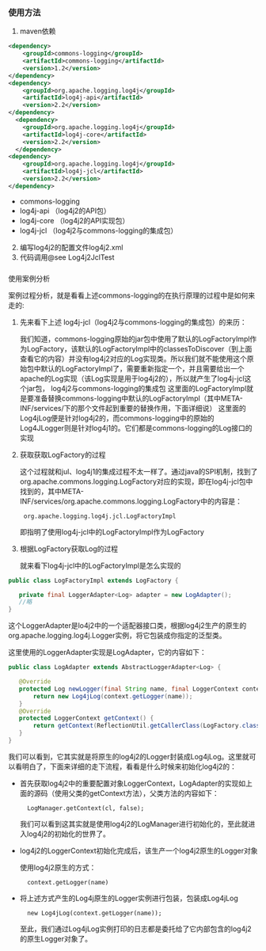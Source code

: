 ### 使用方法
1. maven依赖
```xml (type)
<dependency>
    <groupId>commons-logging</groupId>
    <artifactId>commons-logging</artifactId>
    <version>1.2</version>
</dependency>
<dependency>
    <groupId>org.apache.logging.log4j</groupId>
    <artifactId>log4j-api</artifactId>
    <version>2.2</version>
</dependency>
  <dependency>
    <groupId>org.apache.logging.log4j</groupId>
    <artifactId>log4j-core</artifactId>
    <version>2.2</version>
  </dependency>
<dependency>
    <groupId>org.apache.logging.log4j</groupId>
    <artifactId>log4j-jcl</artifactId>
    <version>2.2</version>
</dependency>
```

+ commons-logging
+ log4j-api （log4j2的API包）
+ log4j-core （log4j2的API实现包）
+ log4j-jcl （log4j2与commons-logging的集成包）

2. 编写log4j2的配置文件log4j2.xml
3. 代码调用@see Log4j2JclTest

### 
使用案例分析

案例过程分析，就是看看上述commons-logging的在执行原理的过程中是如何来走的:

1. 先来看下上述 log4j-jcl（log4j2与commons-logging的集成包）的来历：

   我们知道，commons-logging原始的jar包中使用了默认的LogFactoryImpl作为LogFactory，该默认的LogFactoryImpl中的classesToDiscover（到上面查看它的内容）并没有log4j2对应的Log实现类。所以我们就不能使用这个原始包中默认的LogFactoryImpl了，需要重新指定一个，并且需要给出一个apache的Log实现（该Log实现是用于log4j2的），所以就产生了log4j-jcl这个jar包，
log4j2与commons-logging的集成包
这里面的LogFactoryImpl就是要准备替换commons-logging中默认的LogFactoryImpl（其中META-INF/services/下的那个文件起到重要的替换作用，下面详细说）
这里面的Log4jLog便是针对log4j2的，而commons-logging中的原始的Log4JLogger则是针对log4j1的。它们都是commons-logging的Log接口的实现

2. 获取获取LogFactory的过程

   这个过程就和jul、log4j1的集成过程不太一样了。通过java的SPI机制，找到了org.apache.commons.logging.LogFactory对应的实现，即在log4j-jcl包中找到的，其中META-INF/services/org.apache.commons.logging.LogFactory中的内容是：

        org.apache.logging.log4j.jcl.LogFactoryImpl

   即指明了使用log4j-jcl中的LogFactoryImpl作为LogFactory

3. 根据LogFactory获取Log的过程

   就来看下log4j-jcl中的LogFactoryImpl是怎么实现的
```java
public class LogFactoryImpl extends LogFactory {

   private final LoggerAdapter<Log> adapter = new LogAdapter();
   //略
}
```

这个LoggerAdapter是lo4j2中的一个适配器接口类，根据log4j2生产的原生的org.apache.logging.log4j.Logger实例，将它包装成你指定的泛型类。

这里使用的LoggerAdapter实现是LogAdapter，它的内容如下：
```java
public class LogAdapter extends AbstractLoggerAdapter<Log> {

   @Override
   protected Log newLogger(final String name, final LoggerContext context) {
       return new Log4jLog(context.getLogger(name));
   }
   @Override
   protected LoggerContext getContext() {
       return getContext(ReflectionUtil.getCallerClass(LogFactory.class));
   }
}
```
 我们可以看到，它其实就是将原生的log4j2的Logger封装成Log4jLog。这里就可以看明白了，下面来详细的走下流程，看看是什么时候来初始化log4j2的：

+ 首先获取log4j2中的重要配置对象LoggerContext，LogAdapter的实现如上面的源码（使用父类的getContext方法），父类方法的内容如下：

        LogManager.getContext(cl, false);

  我们可以看到这其实就是使用log4j2的LogManager进行初始化的，至此就进入log4j2的初始化的世界了。

+ log4j2的LoggerContext初始化完成后，该生产一个log4j2原生的Logger对象
 
  使用log4j2原生的方式：

        context.getLogger(name)

+ 将上述方式产生的Log4j原生的Logger实例进行包装，包装成Log4jLog

        new Log4jLog(context.getLogger(name));

  至此，我们通过Log4jLog实例打印的日志都是委托给了它内部包含的log4j2的原生Logger对象了。


